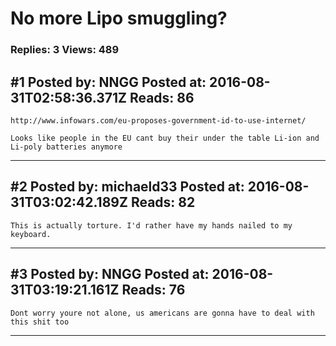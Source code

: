 # No more Lipo smuggling?

### Replies: 3 Views: 489

## \#1 Posted by: NNGG Posted at: 2016-08-31T02:58:36.371Z Reads: 86

```
http://www.infowars.com/eu-proposes-government-id-to-use-internet/

Looks like people in the EU cant buy their under the table Li-ion and Li-poly batteries anymore
```

---
## \#2 Posted by: michaeld33 Posted at: 2016-08-31T03:02:42.189Z Reads: 82

```
This is actually torture. I'd rather have my hands nailed to my keyboard.
```

---
## \#3 Posted by: NNGG Posted at: 2016-08-31T03:19:21.161Z Reads: 76

```
Dont worry youre not alone, us americans are gonna have to deal with this shit too
```

---
